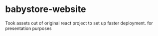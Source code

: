# babystore-website
Took assets out of original react project to set up faster deployment. for presentation purposes
